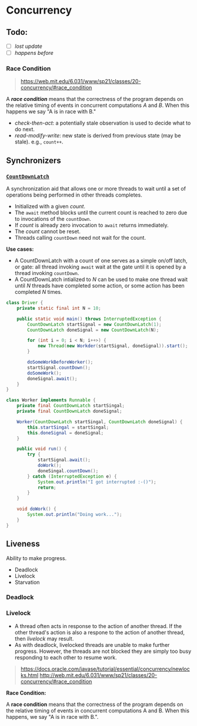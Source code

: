 # Concurrency

## Todo:

- [ ] _lost update_
- [ ] _happens before_

### Race Condition

> https://web.mit.edu/6.031/www/sp21/classes/20-concurrency/#race_condition

A **_race condition_** means that the correctness of the program depends on the relative timing of events in concurrent computations _A_ and _B_. When this happens we say "A is in race with B."

- _check-then-act_: a potentially stale observation is used to decide what to do next.
- _read-modify-write_: new state is derived from previous state (may be stale). e.g., `count++`.

## Synchronizers

### [`CountDownLatch`](https://docs.oracle.com/en/java/javase/11/docs/api/java.base/java/util/concurrent/CountDownLatch.html)

A synchronization aid that allows one or more threads to wait until a set of operations being performed in other threads completes.

- Initialized with a given _count_.
- The `await` method blocks until the current count is reached to zero due to invocations of the `countDown`.
- If _count_ is already zero invocation to `await` returns immediately.
- The _count_ cannot be reset.
- Threads calling `countDown` need not wait for the count.

**Use cases:**

- A CountDownLatch with a count of one serves as a simple on/off latch, or gate: all thread invoking `await` wait at the gate until it is opened by a thread invoking `countDown`.
- A CountDownLatch intialized to _N_ can be used to make one thread wait until _N_ threads have completed some action, or some action has been completed _N_ times.

```java
class Driver {
    private static final int N = 10;

    public static void main() throws InterruptedException {
        CountDownLatch startSignal = new CountDownLatch(1);
        CountDownLatch doneSignal = new CountDownLatch(N);

        for (int i = 0; i < N; i++>) {
            new Thread(new Workder(startSignal, doneSignal)).start();
        }

        doSomeWorkBeforeWorker();
        startSignal.countDown();
        doSomeWork();
        doneSignal.await();
    }
}

class Worker implements Runnable {
    private final CountDownLatch startSingal;
    private final CountDownLatch doneSignal;

    Worker(CountDownLatch startSingal, CountDownLatch doneSignal) {
        this.startSingal = startSingal;
        this.doneSignal = doneSignal;
    }

    public void run() {
        try {
            startSignal.await();
            doWork();
            doneSingal.countDown();
        } catch (InterruptedException e) {
            System.out.println("I got interrupted :-()");
            return;
        }
    }

    void doWork() {
        System.out.println("Doing work...");
    }
}
```

## Liveness

Ability to make progress.

- Deadlock
- Livelock
- Starvation

### Deadlock



### Livelock

- A thread often acts in response to the action of another thread. If the other thread's action is also a respone to the action of another thread, then _livelock_ may result.
- As with deadlock, livelocked threads are unable to make further progress. However, the threads are not blocked they are simply too busy responding to each other to resume work.

> https://docs.oracle.com/javase/tutorial/essential/concurrency/newlocks.html
http://web.mit.edu/6.031/www/sp21/classes/20-concurrency/#race_condition

**Race Condition:**

A **race condition** means that the correctness of the program depends on the relative timing of events in concurrent computations A and B. When this happens, we say "A is in race with B.".
